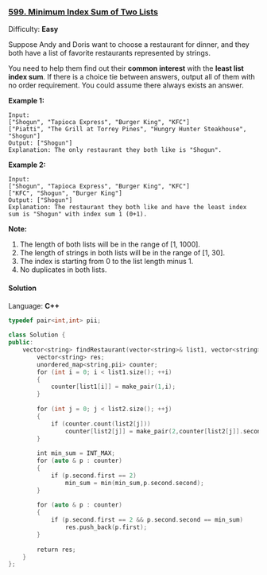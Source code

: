 ### [599\. Minimum Index Sum of Two Lists](https://leetcode.com/problems/minimum-index-sum-of-two-lists/)

Difficulty: **Easy**


Suppose Andy and Doris want to choose a restaurant for dinner, and they both have a list of favorite restaurants represented by strings.

You need to help them find out their **common interest** with the **least list index sum**. If there is a choice tie between answers, output all of them with no order requirement. You could assume there always exists an answer.

**Example 1:**

```
Input:
["Shogun", "Tapioca Express", "Burger King", "KFC"]
["Piatti", "The Grill at Torrey Pines", "Hungry Hunter Steakhouse", "Shogun"]
Output: ["Shogun"]
Explanation: The only restaurant they both like is "Shogun".
```

**Example 2:**

```
Input:
["Shogun", "Tapioca Express", "Burger King", "KFC"]
["KFC", "Shogun", "Burger King"]
Output: ["Shogun"]
Explanation: The restaurant they both like and have the least index sum is "Shogun" with index sum 1 (0+1).
```

**Note:**

1.  The length of both lists will be in the range of [1, 1000].
2.  The length of strings in both lists will be in the range of [1, 30].
3.  The index is starting from 0 to the list length minus 1.
4.  No duplicates in both lists.


#### Solution

Language: **C++**

```c++
typedef pair<int,int> pii;
​
class Solution {
public:
    vector<string> findRestaurant(vector<string>& list1, vector<string>& list2) {
        vector<string> res;
        unordered_map<string,pii> counter;
        for (int i = 0; i < list1.size(); ++i)
        {
            counter[list1[i]] = make_pair(1,i);
        }
        
        for (int j = 0; j < list2.size(); ++j)
        {
            if (counter.count(list2[j]))
                counter[list2[j]] = make_pair(2,counter[list2[j]].second+j);
        }
        
        int min_sum = INT_MAX;
        for (auto & p : counter)
        {
            if (p.second.first == 2)
                min_sum = min(min_sum,p.second.second);
        }
        
        for (auto & p : counter)
        {
            if (p.second.first == 2 && p.second.second == min_sum)
                res.push_back(p.first);
        }
        
        return res;
    }
};
```
